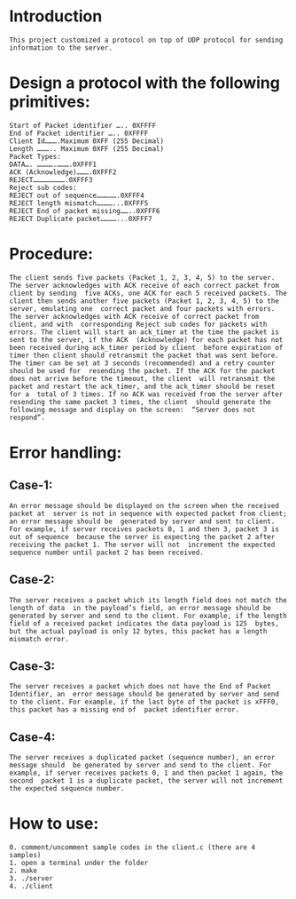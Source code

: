 # Introduction
    This project customized a protocol on top of UDP protocol for sending  information to the server. 
# Design a protocol with the following primitives: 
    Start of Packet identifier ….. 0XFFFF 
    End of Packet identifier ….. 0XFFFF 
    Client Id……….Maximum 0XFF (255 Decimal) 
    Length ……….. Maximum 0XFF (255 Decimal) 
    Packet Types: 
    DATA…. ………….……….0XFFF1 
    ACK (Acknowledge)……….0XFFF2 
    REJECT…………………….0XFFF3 
    Reject sub codes: 
    REJECT out of sequence…………….0XFFF4 
    REJECT length mismatch…………...0XFFF5 
    REJECT End of packet missing……..0XFFF6 
    REJECT Duplicate packet…………...0XFFF7 
# Procedure: 
    The client sends five packets (Packet 1, 2, 3, 4, 5) to the server. 
    The server acknowledges with ACK receive of each correct packet from client by sending  five ACKs, one ACK for each 5 received packets. The client then sends another five packets (Packet 1, 2, 3, 4, 5) to the server, emulating one  correct packet and four packets with errors. 
    The server acknowledges with ACK receive of correct packet from client, and with  corresponding Reject sub codes for packets with errors. The client will start an ack_timer at the time the packet is sent to the server, if the ACK  (Acknowledge) for each packet has not been received during ack_timer period by client  before expiration of timer then client should retransmit the packet that was sent before. The timer can be set at 3 seconds (recommended) and a retry counter should be used for  resending the packet. If the ACK for the packet does not arrive before the timeout, the client  will retransmit the packet and restart the ack_timer, and the ack_timer should be reset for a  total of 3 times. If no ACK was received from the server after resending the same packet 3 times, the client  should generate the following message and display on the screen:  “Server does not respond”. 

# Error handling: 

## Case-1: 
    An error message should be displayed on the screen when the received packet at  server is not in sequence with expected packet from client; an error message should be  generated by server and sent to client. For example, if server receives packets 0, 1 and then 3, packet 3 is out of sequence  because the server is expecting the packet 2 after receiving the packet 1. The server will not  increment the expected sequence number until packet 2 has been received. 

## Case-2: 
    The server receives a packet which its length field does not match the length of data  in the payload’s field, an error message should be generated by server and send to the client. For example, if the length field of a received packet indicates the data payload is 125  bytes, but the actual payload is only 12 bytes, this packet has a length mismatch error. 

## Case-3: 
    The server receives a packet which does not have the End of Packet Identifier, an  error message should be generated by server and send to the client. For example, if the last byte of the packet is xFFF0, this packet has a missing end of  packet identifier error. 

## Case-4: 
    The server receives a duplicated packet (sequence number), an error message should  be generated by server and send to the client. For example, if server receives packets 0, 1 and then packet 1 again, the second  packet 1 is a duplicate packet, the server will not increment the expected sequence number.

# How to use:
    0. comment/uncomment sample codes in the client.c (there are 4 samples)
    1. open a terminal under the folder 
    2. make
    3. ./server
    4. ./client

